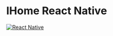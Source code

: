 # IHome React Native
[![React Native](https://img.shields.io/badge/react%20native-0.59-yellow.svg)](https://facebook.github.io/react-native)
